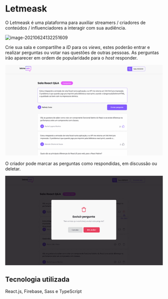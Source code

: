 # Letmeask

O Letmeask é uma plataforma para auxiliar streamers / criadores de conteúdos / influenciadores a interagir com sua audiência.

![image-20210624132251609](/design/image-20210624132251609)

Crie sua sala e compartilhe a *ID* para os *views*, estes poderão entrar e realizar perguntas ou votar nas questões de outras pessoas. As perguntas irão aparecer em ordem de popularidade para o *host* responder.

![image-20210624132422463](\design\image-20210624132422463.png)

O criador pode marcar as perguntas como respondidas, em discussão ou deletar.

![image-20210624132545877](\design\image-20210624132545877.png)



## Tecnologia utilizada

React.js, Firebase, Sass e TypeScript